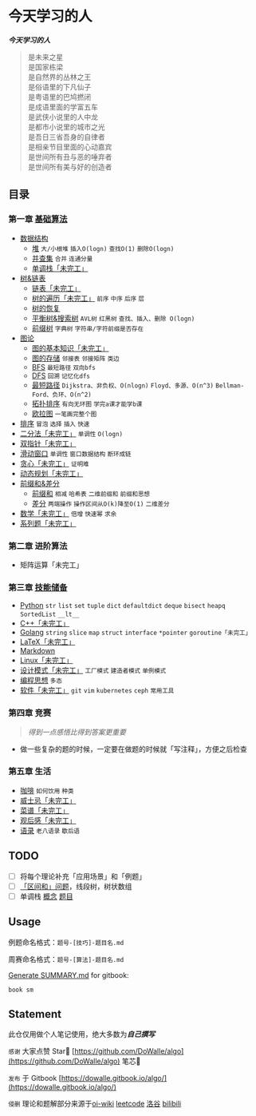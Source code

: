 # 今天学习的人

***今天学习的人***  

> 是未来之星  
> 是国家栋梁  
> 是自然界的丛林之王  
> 是俗语里的下凡仙子  
> 是粤语里的巴鸠撚闭  
> 是成语里面的学富五车  
> 是武侠小说里的人中龙  
> 是都市小说里的城市之光  
> 是吾日三省吾身的自律者  
> 是相亲节目里面的心动嘉宾  
> 是世间所有丑与恶的唾弃者  
> 是世间所有美与好的创造者  

## 目录

### 第一章 [基础算法](https://dowalle.gitbook.io/algo/ji-chu-suan-fa)
- [数据结构](https://dowalle.gitbook.io/algo/ji-chu-suan-fa/shu-ju-jie-gou)
  - [堆](./基础算法/数据结构/堆.md)  `大/小根堆`  `插入O(logn)`  `查找O(1)`  `删除O(logn)`
  - [并查集](/基础算法/数据结构/并查集.md)  `合并`  `连通分量`
  - [单调栈「未完工」](/基础算法/数据结构/单调栈.md)
- [树&链表](https://dowalle.gitbook.io/algo/ji-chu-suan-fa/shu-lian-biao)
  - [链表「未完工」](./基础算法/树&链表/链表.md)
  - [树的遍历「未完工」](./基础算法/树&链表/树的遍历.md)  `前序`  `中序`  `后序`  `层`
  - [树的恢复](./基础算法/树&链表/树的恢复.md)
  - [平衡树&搜索树](./基础算法/树&链表/平衡树&搜索树.md)  `AVL树`  `红黑树`  `查找、插入、删除 O(logn)`
  - [前缀树](./基础算法/树&链表/前缀树.md)  `字典树`  `字符串/字符前缀是否存在`
- [图论](https://dowalle.gitbook.io/algo/ji-chu-suan-fa/tu-lun)
  - [图的基本知识「未完工」](./基础算法/图论/图的基本知识.md)
  - [图的存储](./基础算法/图论/图的存储.md)  `邻接表`  `邻接矩阵`  `类边`
  - [BFS](./基础算法/图论/BFS.md)  `最短路径`  `双向bfs`
  - [DFS](./基础算法/图论/DFS.md)  `回溯`  `记忆化dfs`
  - [最短路径](./基础算法/图论/最短路径.md)  `Dijkstra、非负权、O(nlogn)`  `Floyd、多源、O(n^3)`  `Bellman-Ford、负环、O(n^2)`
  - [拓扑排序](./基础算法/图论/拓扑排序.md)  `有向无环图`  `学完a课才能学b课`
  - [欧拉图](./基础算法/图论/欧拉图.md)  `一笔画完整个图`
- [排序](./基础算法/排序/排序.md)  `冒泡`  `选择`  `插入`  `快速`
- [二分法「未完工」](./基础算法/二分法/二分法.md)  `单调性`  `O(logn)`
- [双指针「未完工」](./基础算法/双指针/双指针.md)
- [滑动窗口](./基础算法/滑动窗口/滑动窗口.md)  `单调性`  `窗口数据结构`  `断环成链`
- [贪心「未完工」](./基础算法/贪心/贪心.md)  `证明难`
- [动态规划「未完工」](./基础算法/动态规划/动态规划.md)
- [前缀和&差分](https://dowalle.gitbook.io/algo/ji-chu-suan-fa/qian-zhui-he-cha-fen)
  - [前缀和](./基础算法/前缀和&差分/前缀和.md)  `相减`  `哈希表`  `二维前缀和`  `前缀和思想`
  - [差分](./基础算法/前缀和&差分/差分.md)  `两端操作`  `操作区间从O(k)降至O(1)`  `二维差分`
- [数学「未完工」](./基础算法/数学/数学.md)  `倍增`  `快速幂`  `求余`
- [系列题「未完工」](./基础算法/系列题)

### 第二章 进阶算法

- 矩阵运算「未完工」

### 第三章 [技能储备](https://dowalle.gitbook.io/algo/ji-neng-chu-bei)

- [Python](https://dowalle.gitbook.io/algo/ji-neng-chu-bei/python)  `str`  `list`  `set`  `tuple`  `dict`  `defaultdict`  `deque`  `bisect`  `heapq`  `SortedList`  `__lt__`
- [C++「未完工」](https://dowalle.gitbook.io/algo/ji-neng-chu-bei/c++)
- [Golang](https://dowalle.gitbook.io/algo/ji-neng-chu-bei/golang)  `string`  `slice`  `map`  `struct`  `interface`  `*pointer`  `goroutine「未完工」`  
- [LaTeX「未完工」](https://dowalle.gitbook.io/algo/ji-neng-chu-bei/latex)
- [Markdown](https://github.com/guodongxiaren/README)
- [Linux「未完工」](https://dowalle.gitbook.io/algo/ji-neng-chu-bei/linux)
- [设计模式「未完工」](https://dowalle.gitbook.io/algo/ji-neng-chu-bei/she-ji-mo-shi)  `工厂模式`  `建造者模式`  `单例模式`
- [编程思想](https://dowalle.gitbook.io/algo/ji-neng-chu-bei/bian-cheng-si-xiang)  `多态`
- [软件「未完工」](https://dowalle.gitbook.io/algo/ji-neng-chu-bei/ruan-jian)  `git`  `vim`  `kubernetes`  `ceph`  `常用工具`

### 第四章 竞赛

> *得到一点感悟比得到答案更重要*

- 做一些复杂的题的时候，一定要在做题的时候就「写注释」，方便之后检查

### 第五章 生活

- [咖啡](https://dowalle.gitbook.io/algo/sheng-huo/ga-fei)  `如何饮用`  `种类`
- [威士忌「未完工」](https://dowalle.gitbook.io/algo/sheng-huo/wei-shi-ji)
- [菜谱「未完工」](https://dowalle.gitbook.io/algo/sheng-huo/cai-pu)
- [观后感「未完工」](https://dowalle.gitbook.io/algo/sheng-huo/guan-hou-gan)
- [语录](https://dowalle.gitbook.io/algo/sheng-huo/yu-lu)  `老八语录`  `歇后语`

## TODO

- [ ] 将每个理论补充「应用场景」和「例题」
- [ ] [「区间和」问题](https://leetcode-cn.com/problems/range-sum-query-mutable/solution/guan-yu-ge-lei-qu-jian-he-wen-ti-ru-he-x-41hv/)，线段树，树状数组
- [ ] 单调栈 [概念](https://www.jianshu.com/p/6bbd3653a57f) [题目](https://leetcode-cn.com/problems/longest-well-performing-interval/solution/can-kao-liao-ji-ge-da-shen-de-ti-jie-zhi-hou-zong-/)

## Usage

例题命名格式：`题号-[技巧]-题目名.md`

周赛命名格式：`题号-[算法]-题目名.md`

[Generate SUMMARY.md](https://github.com/imfly/gitbook-summary) for gitbook:

```shell
book sm
```

## Statement

此仓仅用做个人笔记使用，绝大多数为***自己撰写***

`感谢`  大家点赞 Star🌟 [https://github.com/DoWalle/algo](https://github.com/DoWalle/algo) 笔芯🤞

`发布`  于 Gitbook [https://dowalle.gitbook.io/algo/](https://dowalle.gitbook.io/algo/)

`侵删`  理论和题解部分来源于[oi-wiki](https://oi-wiki.org) [leetcode](https://leetcode-cn.com/problemset/all/) [洛谷](https://www.luogu.com.cn) [bilibili](https://www.bilibili.com)

